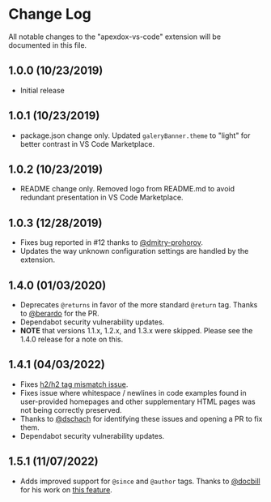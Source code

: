 # Change Log

All notable changes to the "apexdox-vs-code" extension will be documented in this file.

## 1.0.0 (10/23/2019)

- Initial release

## 1.0.1 (10/23/2019)

- package.json change only. Updated `galeryBanner.theme` to "light" for better contrast in VS Code Marketplace.

## 1.0.2 (10/23/2019)

- README change only. Removed logo from README.md to avoid redundant presentation in VS Code Marketplace.

## 1.0.3 (12/28/2019)

- Fixes bug reported in #12 thanks to [@dmitry-prohorov](https://github.com/dmitry-prohorov).
- Updates the way unknown configuration settings are handled by the extension.

## 1.4.0 (01/03/2020)

- Deprecates `@returns` in favor of the more standard `@return` tag. Thanks to [@berardo](https://github.com/berardo) for the PR.
- Dependabot security vulnerability updates.
- **NOTE** that versions 1.1.x, 1.2.x, and 1.3.x were skipped. Please see the 1.4.0 release for a note on this.

## 1.4.1 (04/03/2022)

- Fixes [h2/h2 tag mismatch issue](https://github.com/no-stack-dub-sack/apexdox-vs-code/pull/45/files).
- Fixes issue where whitespace / newlines in code examples found in user-provided homepages and other supplementary HTML pages was not being correctly preserved.
- Thanks to [@dschach](https://github.com/dschach) for identifying these issues and opening a PR to fix them.
- Dependabot security vulnerability updates.

## 1.5.1 (11/07/2022)

- Adds improved support for `@since` and `@author` tags. Thanks to [@docbill](https://github.com/docbill) for his work on [this feature](https://github.com/no-stack-dub-sack/apexdox-vs-code/pull/55).
